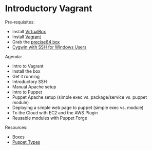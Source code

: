 # Introductory Vagrant

Pre-requisites:

 * Install [VirtualBox](https://www.virtualbox.org/wiki/Downloads)
 * Install [Vagrant](http://downloads.vagrantup.com/tags/v1.2.7)
 * Grab the [precise64 box](http://files.vagrantup.com/precise64.box)
 * [Cygwin with SSH for Windows Users](http://www.cygwin.com/)

Agenda:

 - Intro to Vagrant
 - Install the box
 - Get it running
 - Introductory SSH
 - Manual Apache setup
 - Intro to Puppet
 - Puppet Apache setup (simple exec vs. package/service vs. puppet module)
 - Deploying a simple web page to puppet (simple exec vs. module)
 - To the Cloud with EC2 and the AWS Plugin
 - Reusable modules with Puppet Forge
 
Resources:

 - [Boxes](http://www.vagrantbox.es/)
 - [Puppet Types](http://docs.puppetlabs.com/references/latest/type.html)

